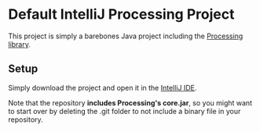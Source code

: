 # Default IntelliJ Processing Project
This project is simply a barebones Java project including the [Processing library](https://processing.org/).

## Setup

Simply download the project and open it in the [IntelliJ IDE](https://www.jetbrains.com/idea/).

Note that the repository **includes Processing's core.jar**, so you might want to start over by deleting the .git folder to not include a binary file in your repository.